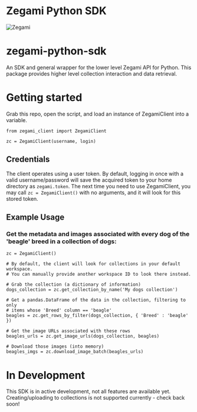 # Zegami Python SDK

![Zegami](zegami.png)

# zegami-python-sdk
An SDK and general wrapper for the lower level Zegami API for Python. This package provides higher level collection interaction and data retrieval.

# Getting started
Grab this repo, open the script, and load an instance of ZegamiClient into a variable.

```
from zegami_client import ZegamiClient

zc = ZegamiClient(username, login)
```

## Credentials
The client operates using a user token. By default, logging in once with a valid username/password will save the acquired token to your home directory as
`zegami.token`. The next time you need to use ZegamiClient, you may call `zc = ZegamiClient()` with no arguments, and it will look for this stored token.

## Example Usage
### Get the metadata and images associated with every dog of the 'beagle' breed in a collection of dogs:
```
zc = ZegamiClient()

# By default, the client will look for collections in your default workspace.
# You can manually provide another workspace ID to look there instead.

# Grab the collection (a dictionary of information)
dogs_collection = zc.get_collection_by_name('My dogs collection')

# Get a pandas.DataFrame of the data in the collection, filtering to only
# items whose 'Breed' column == 'beagle'
beagles = zc.get_rows_by_filter(dogs_collection, { 'Breed' : 'beagle' })

# Get the image URLs associated with these rows
beagles_urls = zc.get_image_urls(dogs_collection, beagles)

# Download those images (into memory)
beagles_imgs = zc.download_image_batch(beagles_urls)
```

# In Development
This SDK is in active development, not all features are available yet. Creating/uploading to collections is not supported currently - check back soon!
